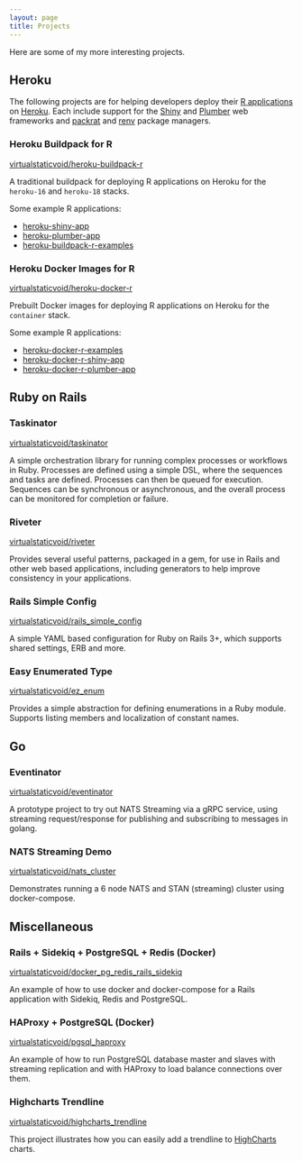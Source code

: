 ```yaml
---
layout: page
title: Projects
---
```


<p class="message">
Here are some of my more interesting projects.
</p>

## Heroku

The following projects are for helping developers deploy their [R applications][r] on [Heroku][heroku].
Each include support for the [Shiny][shiny] and [Plumber][plumber] web frameworks and [packrat][packrat]
and [renv][renv] package managers.

### Heroku Buildpack for R

[virtualstaticvoid/heroku-buildpack-r][heroku-buildpack-r]

A traditional buildpack for deploying R applications on Heroku for the `heroku-16` and `heroku-18` stacks.

Some example R applications:

* [heroku-shiny-app](heroku-shiny-app)
* [heroku-plumber-app](heroku-plumber-app)
* [heroku-buildpack-r-examples][heroku-buildpack-r-examples]

### Heroku Docker Images for R

[virtualstaticvoid/heroku-docker-r][heroku-docker-r]

Prebuilt Docker images for deploying R applications on Heroku for the `container` stack.

Some example R applications:

* [heroku-docker-r-examples][heroku-docker-r-examples]
* [heroku-docker-r-shiny-app][heroku-docker-r-shiny-app]
* [heroku-docker-r-plumber-app][heroku-docker-r-plumber-app]

## Ruby on Rails

### Taskinator

[virtualstaticvoid/taskinator][taskinator]

A simple orchestration library for running complex processes or workflows in Ruby. Processes are defined
using a simple DSL, where the sequences and tasks are defined. Processes can then be queued for execution.
Sequences can be synchronous or asynchronous, and the overall process can be monitored for completion or failure.

### Riveter

[virtualstaticvoid/riveter][riveter]

Provides several useful patterns, packaged in a gem, for use in Rails and other web based applications,
including generators to help improve consistency in your applications.

### Rails Simple Config

[virtualstaticvoid/rails_simple_config][rails_simple_config]

A simple YAML based configuration for Ruby on Rails 3+, which supports shared settings, ERB and more.

### Easy Enumerated Type

[virtualstaticvoid/ez_enum][ez_enum]

Provides a simple abstraction for defining enumerations in a Ruby module. Supports listing members and
localization of constant names.

## Go

### Eventinator

[virtualstaticvoid/eventinator][eventinator]

A prototype project to try out NATS Streaming via a gRPC service, using streaming request/response for publishing
and subscribing to messages in golang.

### NATS Streaming Demo

[virtualstaticvoid/nats_cluster][nats_cluster]

Demonstrates running a 6 node NATS and STAN (streaming) cluster using docker-compose.

## Miscellaneous

### Rails + Sidekiq + PostgreSQL + Redis (Docker)

[virtualstaticvoid/docker_pg_redis_rails_sidekiq][docker_pg_redis_rails_sidekiq]

An example of how to use docker and docker-compose for a Rails application with Sidekiq, Redis and PostgreSQL.

### HAProxy + PostgreSQL (Docker)

[virtualstaticvoid/pgsql_haproxy][pgsql_haproxy]

An example of how to run PostgreSQL database master and slaves with streaming replication and with HAProxy to
load balance connections over them.

### Highcharts Trendline

[virtualstaticvoid/highcharts_trendline][highcharts_trendline]

This project illustrates how you can easily add a trendline to [HighCharts][highcharts] charts.

<!-- links -->

[docker_pg_redis_rails_sidekiq]: https://github.com/virtualstaticvoid/docker_pg_redis_rails_sidekiq
[eventinator]: https://github.com/virtualstaticvoid/eventinator
[ez_enum]: https://github.com/virtualstaticvoid/ez_enum
[heroku-buildpack-r-examples]: https://github.com/virtualstaticvoid/heroku-buildpack-r-examples
[heroku-buildpack-r]: https://github.com/virtualstaticvoid/heroku-buildpack-r
[heroku-docker-r-examples]: https://github.com/virtualstaticvoid/heroku-docker-r-examples
[heroku-docker-r-plumber-app]: https://github.com/virtualstaticvoid/heroku-docker-r-plumber-app
[heroku-docker-r-shiny-app]: https://github.com/virtualstaticvoid/heroku-docker-r-shiny-app
[heroku-docker-r]: https://github.com/virtualstaticvoid/heroku-docker-r
[heroku-plumber-app]: https://github.com/virtualstaticvoid/heroku-plumber-app
[heroku-shiny-app]: https://github.com/virtualstaticvoid/heroku-shiny-app
[heroku]: https://heroku.com
[highcharts]: https://www.highcharts.com/
[highcharts_trendline]: https://github.com/virtualstaticvoid/highcharts_trendline
[nats_cluster]: https://github.com/virtualstaticvoid/nats_cluster
[packrat]: http://rstudio.github.io/packrat
[pgsql_haproxy]: https://github.com/virtualstaticvoid/pgsql_haproxy
[plumber]: https://www.rplumber.io/
[r]: https://www.r-project.org/
[rails_simple_config]: https://github.com/virtualstaticvoid/rails_simple_config
[renv]: https://rstudio.github.io/renv/
[riveter]: https://github.com/virtualstaticvoid/riveter
[shiny]: https://shiny.rstudio.com/
[taskinator]: https://github.com/virtualstaticvoid/taskinator
